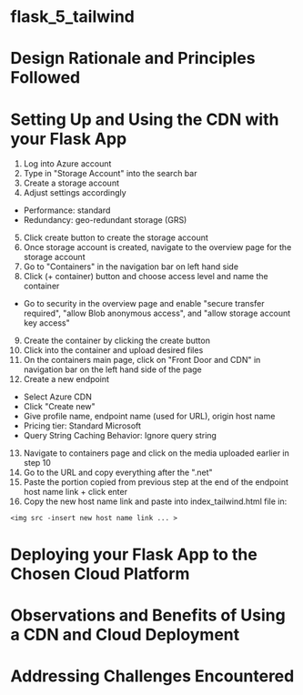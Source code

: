 # flask_5_tailwind

# Design Rationale and Principles Followed

# Setting Up and Using the CDN with your Flask App

1. Log into Azure account
2. Type in "Storage Account" into the search bar
3. Create a storage account
4. Adjust settings accordingly
- Performance: standard
- Redundancy: geo-redundant storage (GRS)
5. Click create button to create the storage account
6. Once storage account is created, navigate to the overview page for the storage account
7. Go to "Containers" in the navigation bar on left hand side
8. Click (+ container) button and choose access level and name the container
- Go to security in the overview page and enable "secure transfer required", "allow Blob anonymous access", and "allow storage account key access"
9. Create the container by clicking the create button
10. Click into the container and upload desired files
11. On the containers main page, click on "Front Door and CDN" in navigation bar on the left hand side of the page
12. Create a new endpoint
- Select Azure CDN
- Click "Create new"
- Give profile name, endpoint name (used for URL), origin host name
- Pricing tier: Standard Microsoft
- Query String Caching Behavior: Ignore query string
13. Navigate to containers page and click on the media uploaded earlier in step 10
14. Go to the URL and copy everything after the ".net"
15. Paste the portion copied from previous step at the end of the endpoint host name link + click enter
16. Copy the new host name link and paste into index_tailwind.html file in:

  ```<img src -insert new host name link ... >```

# Deploying your Flask App to the Chosen Cloud Platform

# Observations and Benefits of Using a CDN and Cloud Deployment

# Addressing Challenges Encountered
